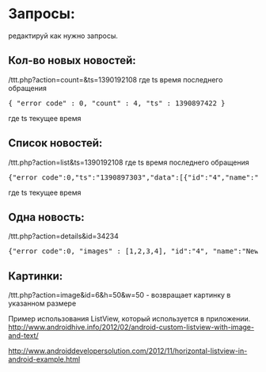 # Запросы:

редактируй как нужно запросы. 

## Кол-во новых новостей:

/ttt.php?action=count=&ts=1390192108
где ts время последнего обращения

<pre>
{ "error_code" : 0, "count" : 4, "ts" : 1390897422 }
</pre>
где ts текущее время

## Список новостей:

/ttt.php?action=list&ts=1390192108
где ts время последнего обращения

<pre>
{"error_code":0,"ts":"1390897303","data":[{"id":"4","name":"News4","shorttext":"ShortNews4","date":"09.03.1982 23:59:16"}....]}
</pre>
где ts текущее время

## Одна новость:

/ttt.php?action=details&id=34234

<pre>
{"error_code":0, "images" : [1,2,3,4], "id":"4", "name":"News4", "shorttext":"ShortNews4", "text" : "FullText4", "date":"09.03.1982 23:59:16"} }
</pre>

## Картинки:

/ttt.php?action=image&id=6&h=50&w=50 - возвращает картинку в указанном размере


Пример использования ListView, который используется в приложении.
http://www.androidhive.info/2012/02/android-custom-listview-with-image-and-text/
                                                                                                                                                                                                            
http://www.androiddevelopersolution.com/2012/11/horizontal-listview-in-android-example.html                                                                                       
